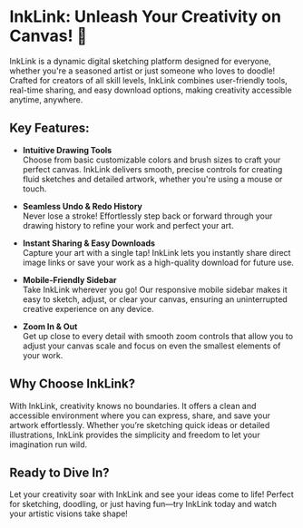 # InkLink: Unleash Your Creativity on Canvas! 🎨

InkLink is a dynamic digital sketching platform designed for everyone, whether you're a seasoned artist or just someone who loves to doodle! Crafted for creators of all skill levels, InkLink combines user-friendly tools, real-time sharing, and easy download options, making creativity accessible anytime, anywhere.

## Key Features:

- **Intuitive Drawing Tools**  
  Choose from basic customizable colors and brush sizes to craft your perfect canvas. InkLink delivers smooth, precise controls for creating fluid sketches and detailed artwork, whether you're using a mouse or touch.

- **Seamless Undo & Redo History**  
  Never lose a stroke! Effortlessly step back or forward through your drawing history to refine your work and perfect your art.

- **Instant Sharing & Easy Downloads**  
  Capture your art with a single tap! InkLink lets you instantly share direct image links or save your work as a high-quality download for future use.

- **Mobile-Friendly Sidebar**  
  Take InkLink wherever you go! Our responsive mobile sidebar makes it easy to sketch, adjust, or clear your canvas, ensuring an uninterrupted creative experience on any device.

- **Zoom In & Out**  
  Get up close to every detail with smooth zoom controls that allow you to adjust your canvas scale and focus on even the smallest elements of your work.

## Why Choose InkLink?

With InkLink, creativity knows no boundaries. It offers a clean and accessible environment where you can express, share, and save your artwork effortlessly. Whether you’re sketching quick ideas or detailed illustrations, InkLink provides the simplicity and freedom to let your imagination run wild.

## Ready to Dive In?

Let your creativity soar with InkLink and see your ideas come to life! Perfect for sketching, doodling, or just having fun—try InkLink today and watch your artistic visions take shape!
